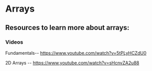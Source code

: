 # Arrays

## Resources to learn more about arrays: 

### Videos 

Fundamentals--
https://www.youtube.com/watch?v=5tPLyHCZdU0

2D Arrays --
https://www.youtube.com/watch?v=sHcnvZA2u88

